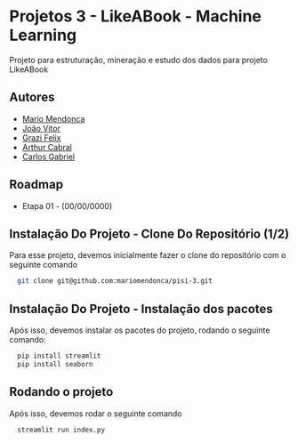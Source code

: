 # Projetos 3 - LikeABook - Machine Learning

Projeto para estruturação, mineração e estudo dos dados para projeto LikeABook

## Autores

- [Mario Mendonca](https://github.com/mariomendonca)
- [João Vitor](https://github.com/joaovitora7)
- [Grazi Felix](https://github.com/grazifelix)
- [Arthur Cabral](https://github.com/cabralarthur)
- [Carlos Gabriel](https://github.com/carlosgabriel311)

## Roadmap

- Etapa 01 - (00/00/0000)

## Instalação Do Projeto - Clone Do Repositório (1/2)

Para esse projeto, devemos inicialmente fazer o clone do repositório com o seguinte comando

```bash
  git clone git@github.com:mariomendonca/pisi-3.git
```

## Instalação Do Projeto - Instalação dos pacotes

Após isso, devemos instalar os pacotes do projeto, rodando o seguinte comando:

```bash
  pip install streamlit
  pip install seaborn
```

## Rodando o projeto

Após isso, devemos rodar o seguinte comando

```bash
  streamlit run index.py
```